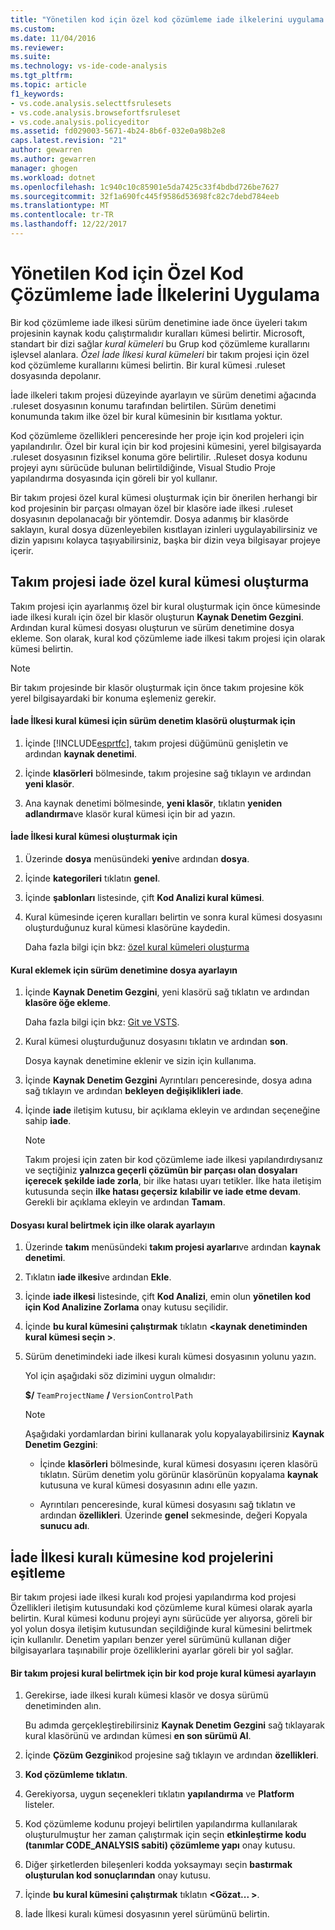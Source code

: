 ```yaml
---
title: "Yönetilen kod için özel kod çözümleme iade ilkelerini uygulama | Microsoft Docs"
ms.custom: 
ms.date: 11/04/2016
ms.reviewer: 
ms.suite: 
ms.technology: vs-ide-code-analysis
ms.tgt_pltfrm: 
ms.topic: article
f1_keywords:
- vs.code.analysis.selecttfsrulesets
- vs.code.analysis.browsefortfsruleset
- vs.code.analysis.policyeditor
ms.assetid: fd029003-5671-4b24-8b6f-032e0a98b2e8
caps.latest.revision: "21"
author: gewarren
ms.author: gewarren
manager: ghogen
ms.workload: dotnet
ms.openlocfilehash: 1c940c10c85901e5da7425c33f4bdbd726be7627
ms.sourcegitcommit: 32f1a690fc445f9586d53698fc82c7debd784eeb
ms.translationtype: MT
ms.contentlocale: tr-TR
ms.lasthandoff: 12/22/2017
---
```

# <a name="implementing-custom-code-analysis-check-in-policies-for-managed-code"></a>Yönetilen Kod için Özel Kod Çözümleme İade İlkelerini Uygulama
Bir kod çözümleme iade ilkesi sürüm denetimine iade önce üyeleri takım projesinin kaynak kodu çalıştırmalıdır kuralları kümesi belirtir. Microsoft, standart bir dizi sağlar *kural kümeleri* bu Grup kod çözümleme kurallarını işlevsel alanlara. *Özel İade İlkesi kural kümeleri* bir takım projesi için özel kod çözümleme kurallarını kümesi belirtin. Bir kural kümesi .ruleset dosyasında depolanır.  
  
 İade ilkeleri takım projesi düzeyinde ayarlayın ve sürüm denetimi ağacında .ruleset dosyasının konumu tarafından belirtilen. Sürüm denetimi konumunda takım ilke özel bir kural kümesinin bir kısıtlama yoktur.  
  
 Kod çözümleme özellikleri penceresinde her proje için kod projeleri için yapılandırılır. Özel bir kural için bir kod projesini kümesini, yerel bilgisayarda .ruleset dosyasının fiziksel konuma göre belirtilir. .Ruleset dosya kodunu projeyi aynı sürücüde bulunan belirtildiğinde, Visual Studio Proje yapılandırma dosyasında için göreli bir yol kullanır.  
  
 Bir takım projesi özel kural kümesi oluşturmak için bir önerilen herhangi bir kod projesinin bir parçası olmayan özel bir klasöre iade ilkesi .ruleset dosyasının depolanacağı bir yöntemdir. Dosya adanmış bir klasörde saklayın, kural dosya düzenleyebilen kısıtlayan izinleri uygulayabilirsiniz ve dizin yapısını kolayca taşıyabilirsiniz, başka bir dizin veya bilgisayar projeye içerir.  
  
## <a name="creating-the-team-project-custom-check-in-rule-set"></a>Takım projesi iade özel kural kümesi oluşturma  
 Takım projesi için ayarlanmış özel bir kural oluşturmak için önce kümesinde iade ilkesi kuralı için özel bir klasör oluşturun **Kaynak Denetim Gezgini**. Ardından kural kümesi dosyası oluşturun ve sürüm denetimine dosya ekleme. Son olarak, kural kod çözümleme iade ilkesi takım projesi için olarak kümesi belirtin.  
  
> [!NOTE]
>  Bir takım projesinde bir klasör oluşturmak için önce takım projesine kök yerel bilgisayardaki bir konuma eşlemeniz gerekir.  
  
#### <a name="to-create-the-version-control-folder-for-the-check-in-policy-rule-set"></a>İade İlkesi kural kümesi için sürüm denetim klasörü oluşturmak için  
  
1.  İçinde [!INCLUDE[esprtfc](../code-quality/includes/esprtfc_md.md)], takım projesi düğümünü genişletin ve ardından **kaynak denetimi**.  
  
2.  İçinde **klasörleri** bölmesinde, takım projesine sağ tıklayın ve ardından **yeni klasör**.  
  
3.  Ana kaynak denetimi bölmesinde, **yeni klasör**, tıklatın **yeniden adlandırma**ve klasör kural kümesi için bir ad yazın.  
  
#### <a name="to-create-the-check-in-policy-rule-set"></a>İade İlkesi kural kümesi oluşturmak için  
  
1.  Üzerinde **dosya** menüsündeki **yeni**ve ardından **dosya**.  
  
2.  İçinde **kategorileri** tıklatın **genel**.  
  
3.  İçinde **şablonları** listesinde, çift **Kod Analizi kural kümesi**.  
  
4.  Kural kümesinde içeren kuralları belirtin ve sonra kural kümesi dosyasını oluşturduğunuz kural kümesi klasörüne kaydedin.  
  
     Daha fazla bilgi için bkz: [özel kural kümeleri oluşturma](../code-quality/creating-custom-code-analysis-rule-sets.md)  
  
#### <a name="to-add-the-rule-set-file-to-version-control"></a>Kural eklemek için sürüm denetimine dosya ayarlayın  
  
1.  İçinde **Kaynak Denetim Gezgini**, yeni klasörü sağ tıklatın ve ardından **klasöre öğe ekleme**.  
  
     Daha fazla bilgi için bkz: [Git ve VSTS](/vsts/git/overview).  
  
2.  Kural kümesi oluşturduğunuz dosyasını tıklatın ve ardından **son**.  
  
     Dosya kaynak denetimine eklenir ve sizin için kullanıma.  
  
3.  İçinde **Kaynak Denetim Gezgini** Ayrıntıları penceresinde, dosya adına sağ tıklayın ve ardından **bekleyen değişiklikleri iade**.  
  
4.  İçinde **iade** iletişim kutusu, bir açıklama ekleyin ve ardından seçeneğine sahip **iade**.  
  
    > [!NOTE]
    >  Takım projesi için zaten bir kod çözümleme iade ilkesi yapılandırdıysanız ve seçtiğiniz **yalnızca geçerli çözümün bir parçası olan dosyaları içerecek şekilde iade zorla**, bir ilke hatası uyarı tetikler. İlke hata iletişim kutusunda seçin **ilke hatası geçersiz kılabilir ve iade etme devam**. Gerekli bir açıklama ekleyin ve ardından **Tamam**.  
  
#### <a name="to-specify-the-rule-set-file-as-the-check-in-policy"></a>Dosyası kural belirtmek için ilke olarak ayarlayın  
  
1.  Üzerinde **takım** menüsündeki **takım projesi ayarları**ve ardından **kaynak denetimi**.  
  
2.  Tıklatın **iade ilkesi**ve ardından **Ekle**.  
  
3.  İçinde **iade ilkesi** listesinde, çift **Kod Analizi**, emin olun **yönetilen kod için Kod Analizine Zorlama** onay kutusu seçilidir.  
  
4.  İçinde **bu kural kümesini çalıştırmak** tıklatın  **\<kaynak denetiminden kural kümesi seçin >**.  
  
5.  Sürüm denetimindeki iade ilkesi kuralı kümesi dosyasının yolunu yazın.  
  
     Yol için aşağıdaki söz dizimini uygun olmalıdır:  
  
     **$/** `TeamProjectName` **/** `VersionControlPath`  
  
    > [!NOTE]
    >  Aşağıdaki yordamlardan birini kullanarak yolu kopyalayabilirsiniz **Kaynak Denetim Gezgini**:  
  
    -   İçinde **klasörleri** bölmesinde, kural kümesi dosyasını içeren klasörü tıklatın. Sürüm denetim yolu görünür klasörünün kopyalama **kaynak** kutusuna ve kural kümesi dosyasının adını elle yazın.  
  
    -   Ayrıntıları penceresinde, kural kümesi dosyasını sağ tıklatın ve ardından **özellikleri**. Üzerinde **genel** sekmesinde, değeri Kopyala **sunucu adı**.  
  
## <a name="synchronizing-code-projects-to-the-check-in-policy-rule-set"></a>İade İlkesi kuralı kümesine kod projelerini eşitleme  
 Bir takım projesi iade ilkesi kuralı kod projesi yapılandırma kod projesi Özellikleri iletişim kutusundaki kod çözümleme kural kümesi olarak ayarla belirtin. Kural kümesi kodunu projeyi aynı sürücüde yer alıyorsa, göreli bir yol yolun dosya iletişim kutusundan seçildiğinde kural kümesini belirtmek için kullanılır. Denetim yapıları benzer yerel sürümünü kullanan diğer bilgisayarlara taşınabilir proje özelliklerini ayarlar göreli bir yol sağlar.  
  
#### <a name="to-specify-a-team-project-rule-set-as-the-rule-set-of-a-code-project"></a>Bir takım projesi kural belirtmek için bir kod proje kural kümesi ayarlayın  
  
1.  Gerekirse, iade ilkesi kuralı kümesi klasör ve dosya sürümü denetiminden alın.  
  
     Bu adımda gerçekleştirebilirsiniz **Kaynak Denetim Gezgini** sağ tıklayarak kural klasörünü ve ardından kümesi **en son sürümü Al**.  
  
2.  İçinde **Çözüm Gezgini**kod projesine sağ tıklayın ve ardından **özellikleri**.  
  
3.  **Kod çözümleme tıklatın**.  
  
4.  Gerekiyorsa, uygun seçenekleri tıklatın **yapılandırma** ve **Platform** listeler.  
  
5.  Kod çözümleme kodunu projeyi belirtilen yapılandırma kullanılarak oluşturulmuştur her zaman çalıştırmak için seçin **etkinleştirme kodu (tanımlar CODE_ANALYSIS sabiti) çözümleme yapı** onay kutusu.  
  
6.  Diğer şirketlerden bileşenleri kodda yoksaymayı seçin **bastırmak oluşturulan kod sonuçlarından** onay kutusu.  
  
7.  İçinde **bu kural kümesini çalıştırmak** tıklatın  **\<Gözat... >**.  
  
8.  İade İlkesi kuralı kümesi dosyasının yerel sürümünü belirtin.